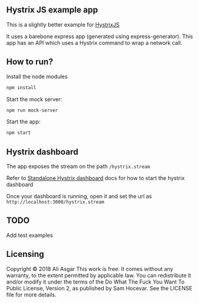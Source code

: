 Hystrix JS example app
---

This is a slightly better example for [HystrixJS](https://www.npmjs.com/package/hystrixjs)

It uses a barebone express app (generated using express-generator).
This app has an API which uses a Hystrix command to wrap a network call.


How to run?
---

Install the node modules

```bash
npm install
```

Start the mock server:

```bash
npm run mock-server
```

Start the app:

```bash
npm start
```

Hystrix dashboard
---

The app exposes the stream on the path `/hystrix.stream`

Refer to [Standalone Hystrix dashboard](https://github.com/kennedyoliveira/standalone-hystrix-dashboard) docs for how to start the hystrix dashboard

Once your dashboard is running, open it and set the url as `http://localhost:3000/hystrix.stream`

TODO
---

Add test examples


Licensing
---

Copyright © 2018 Ali Asgar
This work is free. It comes without any warranty, to the extent permitted by applicable law. You can redistribute it and/or modify it under the terms of the Do What The Fuck You Want To Public License, Version 2, as published by Sam Hocevar. See the LICENSE file for more details.